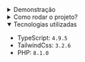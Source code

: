 

<details>
  <summary>Demonstração</summary>
  <br>
  Banner, lista de produtos, menu e página do produto:
  
  [home-produto.webm](https://user-images.githubusercontent.com/100098231/224863603-7ee84724-738d-4e5f-b963-95e21c230d0c.webm)

  <br>
  Adicionando e removendo itens do carrinho:
  
  [carrinho.webm](https://user-images.githubusercontent.com/100098231/224863608-5dbeea43-df65-4df7-bf39-03748384ae85.webm)
</details>

<details>
  <summary>Como rodar o projeto?</summary>

  1. Utilizando o terminal, certifique-se que está no C: e em seguida clone o repositório `git clone https://github.com/rauldiamantino/loja-virtual.git`
  


  2. Se você tem o servidor embutido do php instalado (<a href="https://github.com/rauldiamantino/ambiente-php">veja aqui</a> como instalar):
     - Navegue pelo terminal até o diretório src: `cd loja-virtual/src`
     - rode o comando: `php -S localhost:8080`
  
  3. Se você utiliza o XAMPP, abra o arquivo Apache (httpd.conf) e altere as linhas abaixo para:
     ```
     DocumentRoot "C:/loja-virtual/src"
     <Directory "C:/loja-virtual/src">
     ```
       
  **4. Importante - Se você acessa o localhost de alguma outra forma, é importante alterar o caminho da pasta padrão para este do passo 3, se não fizer isso as imagens não vão aparecer**.
</details>


<details open>
  <summary>Tecnologias utilizadas</summary>
  <p>
    
  - TypeScript: `4.9.5`
  - TailwindCss: `3.2.6`
  - PHP: `8.1.0`  
    
  </p>

  </details>

